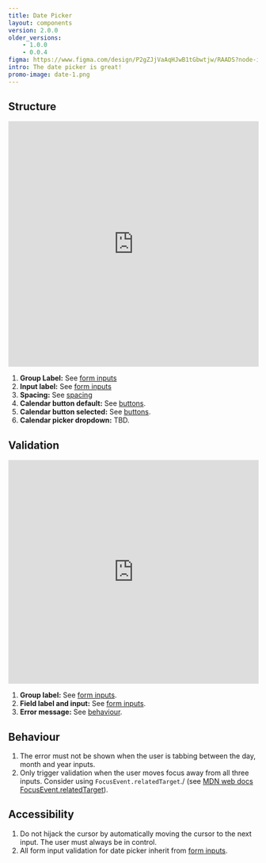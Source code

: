 ```yaml
---
title: Date Picker
layout: components
version: 2.0.0
older_versions: 
    - 1.0.0
    - 0.0.4
figma: https://www.figma.com/design/P2gZJjVaAqHJwB1tGbwtjw/RAADS?node-id=5178-8295&t=DaQuC2pMFYEZZcOO-1
intro: The date picker is great!
promo-image: date-1.png
---
```


## Structure

<iframe style="border: 1px solid rgba(0, 0, 0, 0.1);" width="100%" height="494" src="https://www.figma.com/embed?embed_host=share&url=https%3A%2F%2Fwww.figma.com%2Fproto%2FpC6ZhE3ixUPT7MbTPPaVc0%2FRAADS-visual-examples%3Fnode-id%3D1-65%26t%3DFprFJtU0BJbww0zq-1%26scaling%3Dmin-zoom%26page-id%3D0%253A1&hide-ui=1" allowfullscreen></iframe>

1. **Group Label:** See [form inputs]({{site.baseurl}}/components/form-inputs)
1. **Input label:** See [form inputs]({{site.baseurl}}/components/form-inputs)
1. **Spacing:** See [spacing]({{site.baseurl}}/foundations/spacing)
1. **Calendar button default:** See [buttons]({{site.baseurl}}/components/buttons).
1. **Calendar button selected:** See [buttons]({{site.baseurl}}/components/buttons).
1. **Calendar picker dropdown:** TBD.

## Validation

<iframe style="border: 1px solid rgba(0, 0, 0, 0.1);" width="100%" height="450" src="https://www.figma.com/embed?embed_host=share&url=https%3A%2F%2Fwww.figma.com%2Fproto%2FpC6ZhE3ixUPT7MbTPPaVc0%2FRAADS-visual-examples%3Fnode-id%3D44-1178%26t%3DylD63g8qa222Va07-1%26scaling%3Dmin-zoom%26page-id%3D0%253A1&hide-ui=1" allowfullscreen></iframe>

1. **Group label:** See [form inputs]({{site.baseurl}}/components/form-inputs).
1. **Field label and input:** See [form inputs]({{site.baseurl}}/components/form-inputs).
3. **Error message:** See [behaviour](#behaviour).

## Behaviour

1. The error must not be shown when the user is tabbing between the day, month and year inputs.
1. Only trigger validation when the user moves focus away from all three inputs. Consider using `FocusEvent.relatedTarget`./ (see [MDN web docs FocusEvent.relatedTarget](https://developer.mozilla.org/en-US/docs/Web/API/FocusEvent/relatedTarget)).


## Accessibility

1. Do not hijack the cursor by automatically moving the cursor to the next input. The user must always be in control.
1. All form input validation for date picker inherit from [form inputs]({{site.baseurl}}/components/form-inputs). 
